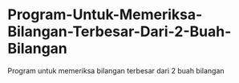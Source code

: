 # Program-Untuk-Memeriksa-Bilangan-Terbesar-Dari-2-Buah-Bilangan
Program untuk memeriksa bilangan terbesar dari 2 buah bilangan
